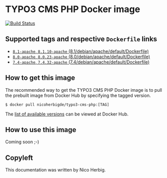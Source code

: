# TYPO3 CMS PHP Docker image

[![Build Status](https://github.com/nicoherbigio/docker-typo3-cms-php/actions/workflows/build-docker-images.yml/badge.svg)](https://github.com/nicoherbigio/docker-typo3-cms-php/actions/workflows/build-docker-images.yml)

## Supported tags and respective `Dockerfile` links

 * [`8.1-apache`, `8.1.10-apache` (8.1/debian/apache/default/Dockerfile)](https://github.com/nicoherbigio/docker-typo3-cms-php/blob/main/8.1/debian/apache/default/Dockerfile)
 * [`8.0-apache`, `8.0.23-apache` (8.0/debian/apache/default/Dockerfile)](https://github.com/nicoherbigio/docker-typo3-cms-php/blob/main/8.0/debian/apache/default/Dockerfile)
 * [`7.4-apache`, `7.4.32-apache` (7.4/debian/apache/default/Dockerfile)](https://github.com/nicoherbigio/docker-typo3-cms-php/blob/main/7.4/debian/apache/default/Dockerfile)

## How to get this image

The recommended way to get the TYPO3 CMS PHP Docker image is to pull the prebuilt image from Docker Hub by specifying the tagged version.

```console
$ docker pull nicoherbigde/typo3-cms-php:[TAG]
```

The [list of available versions](https://hub.docker.com/r/nicoherbigde/typo3-cms-php/tags) can be viewed at Docker Hub.

## How to use this image

Coming soon ;-)

## Copyleft

This documentation was written by Nico Herbig.
